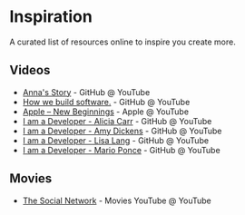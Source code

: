 # Inspiration
A curated list of resources online to inspire you create more.

## Videos

- [Anna's Story](https://www.youtube.com/watch?v=VzuBJTtwm3o) - GitHub @ YouTube
- [How we build software.](https://www.youtube.com/watch?v=afvT1c1ii0c) - GitHub @ YouTube
- [Apple – New Beginnings](https://www.youtube.com/watch?v=cJAGqDYmW1o) - Apple @ YouTube
- [I am a Developer - Alicia Carr](https://www.youtube.com/watch?v=u4tq9Ef5czw) - GitHub @ YouTube
- [I am a Developer - Amy Dickens](https://www.youtube.com/watch?v=EkWzOTsKvz8) - GitHub @ YouTube
- [I am a Developer - Lisa Lang](https://www.youtube.com/watch?v=WVQe1ZE7FtU) - GitHub @ YouTube
- [I am a Developer - Mario Ponce](https://www.youtube.com/watch?v=2Hjodq3JdoI) - GitHub @ YouTube


## Movies 

- [The Social Network](link) - Movies YouTube @ YouTube